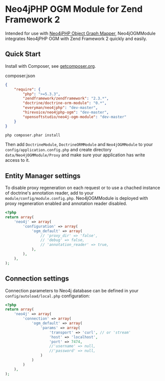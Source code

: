 # Neo4jPHP OGM Module for Zend Framework 2

Intended for use with <a target="_blank" href="https://github.com/lphuberdeau/Neo4j-PHP-OGM">Neo4jPHP Object Graph Mapper</a>, Neo4jOGMModule integrates Neo4jPHP OGM with Zend Framework 2 quickly and easily.

## Quick Start

Install with Composer, see [getcomposer.org](http://getcomposer.org/).  

composer.json
```json
{
    "require": {
        "php": ">=5.3.3",
        "zendframework/zendframework": "2.3.*",
        "doctrine/doctrine-orm-module": "0.*",
        "everyman/neo4jphp": "dev-master",
        "hirevoice/neo4jphp-ogm": "dev-master",
        "opensoftstudio/neo4j-ogm-module": "dev-master"
    }
}
```

```sh
php composer.phar install
```

Then add `DoctrineModule`, `DoctrineORMModule` and `Neo4jOGMModule` to your `config/application.config.php` and create directory
`data/Neo4jOGMModule/Proxy` and make sure your application has write access to it.


## Entity Manager settings

To disable proxy regeneration on each request or to use a chached instance of doctrine's annotation reader, add to your `module/config/module.config.php`.  Neo4jOGMModule is deployed with proxy regeneration enabled and annotation reader disabled.

```php
<?php
return array(
    'neo4j' => array(
        'configuration' => array(
            'ogm_default' => array(
                // 'proxy_dir' => 'false',
                // 'debug' => false,
                // 'annotation_reader' => true,
            ),
        ),
    ),
);
```

## Connection settings

Connection parameters to Neo4j database can be defined in your `config/autoload/local.php` configuration:

```php
<?php
return array(
    'neo4j' => array(
        'connection' => array(
            'ogm_default' => array(
                'params' => array(
                    'transport' => 'curl', // or 'stream'
                    'host' => 'localhost',
                    'port' => 7474,
                    //'username' => null,
                    //'password' => null,
                )
            )
        )
    ),
);
```
